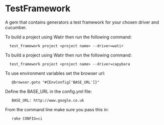 # TestFramework

A gem that contains generators a test framework for your chosen driver and cucumber.

To build a project using Watir then run the following command:
```
  test_framework project <project name> --driver=watir
```

To build a project using Watir then run the following command:
```
  test_framework project <project name> --driver=capybara
```

To use environment variables set the browser url:
```
   @browser.goto "#{EnvConfig['BASE_URL']}"
```

Define the BASE_URL in the config.yml file:
```
   BASE_URL: http://www.google.co.uk
```

From the command line make sure you pass this in:
```
   rake CONFIG=ci
```
